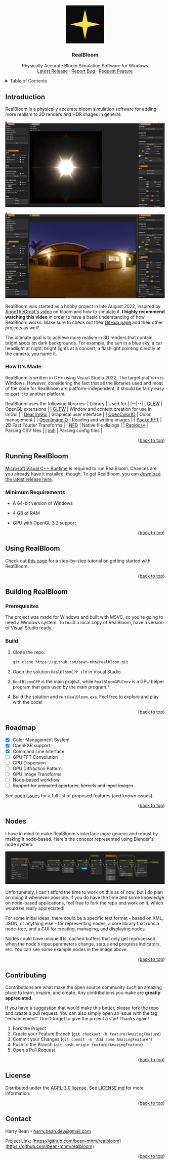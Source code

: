 
<!-- Improved compatibility of back to top link: See: https://github.com/othneildrew/Best-README-Template/pull/73 -->
<a name="readme-top"></a>
<!--
*** Thanks for checking out the Best-README-Template. If you have a suggestion
*** that would make this better, please fork the repo and create a pull request
*** or simply open an issue with the tag "enhancement".
*** Don't forget to give the project a star!
*** Thanks again! Now go create something AMAZING! :D
-->

<!-- PROJECT LOGO -->
<br />
<div align="center">
  <a href="https://github.com/bean-mhm/realbloom">
    <img src="images/logo.svg" alt="Logo" width="120" height="120">
  </a>
<h3 align="center">RealBloom</h3>
  <p align="center">
    Physically Accurate Bloom Simulation Software for Windows
    <br />
    <a href="https://github.com/bean-mhm/realbloom/releases">Latest Release</a>
    ·
    <a href="https://github.com/bean-mhm/realbloom/issues">Report Bug</a>
    ·
    <a href="https://github.com/bean-mhm/realbloom/issues">Request Feature</a>
  </p>
</div>



<!-- TABLE OF CONTENTS -->
<details>
  <summary>Table of Contents</summary>
  <ol>
    <li><a href="#introduction">Introduction</a></li>
    <li><a href="#running-realbloom">Running RealBloom</a></li>
    <li><a href="#using-realbloom">Using RealBloom</a></li>
    <li><a href="#building-realbloom">Building RealBloom</a></li>
    <li><a href="#roadmap">Roadmap</a></li>
    <li><a href="#nodes">Nodes</a></li>
    <li><a href="#contributing">Contributing</a></li>
    <li><a href="#license">License</a></li>
    <li><a href="#contact">Contact</a></li>
  </ol>
</details>



<!-- INTRODUCTION -->
## Introduction

RealBloom is a physically accurate bloom simulation software for adding more realism to 3D renders and HDR images in general.

![RealBloom Screenshot](images/1-main.png)

![RealBloom Screenshot](images/2-main-conv.png)

RealBloom was started as a hobby project in late August 2022, inspired by [AngeTheGreat's video](https://www.youtube.com/watch?v=QWqb5Gewbx8) on bloom and how to simulate it. **I highly recommend watching this video** in order to have a basic understanding of how RealBloom works. Make sure to check out their [GitHub page](https://github.com/ange-yaghi) and their other projcets as well!

The ultimate goal is to achieve more realism in 3D renders that contain bright spots on dark backgrounds. For example, the sun in a blue sky, a car headlight at night, bright lights at a concert, a flashlight pointing directly at the camera, you name it.

### How It's Made

RealBloom is written in C++ using Visual Studio 2022. The target platform is Windows. However, considering the fact that all the libraries used and most of the code for RealBloom are platform-independent, it should be fairly easy to port it to another platform.

RealBloom uses the following libraries:
| Library | Used for |
|--|--|
| [GLEW](https://glew.sourceforge.net/) | OpenGL extensions |
| [GLFW](https://www.glfw.org/) | Window and context creation for use in ImGui |
| [Dear ImGui](https://github.com/ocornut/imgui) | Graphical user interface |
| [OpenColorIO](https://opencolorio.org/) | Color management |
| [OpenImageIO](https://sites.google.com/site/openimageio/) | Reading and writing images |
| [PocketFFT](https://github.com/mreineck/pocketfft) | 2D Fast Fourier Transforms |
| [NFD](https://github.com/mlabbe/nativefiledialog) | Native file dialogs |
| [Rapidcsv](https://github.com/d99kris/rapidcsv) | Parsing CSV files |
| [inih](https://github.com/jtilly/inih) | Parsing config files |

<p align="right">(<a href="#readme-top">back to top</a>)</p>



<!-- RUNNING -->
## Running RealBloom

[Microsoft Visual C++ Runtime](https://learn.microsoft.com/en-us/cpp/windows/latest-supported-vc-redist?view=msvc-170) is required to run RealBloom. Chances are you already have it installed, though. To get RealBloom, you can [download the latest release here](https://github.com/bean-mhm/realbloom/releases).

### Minimum Requirements

 - A 64-bit version of Windows

 - 4 GB of RAM

 - GPU with OpenGL 3.2 support

<p align="right">(<a href="#readme-top">back to top</a>)</p>



<!-- USAGE -->
## Using RealBloom

Check out [this page](USAGE.md) for a step-by-step tutorial on getting started with RealBloom.

<p align="right">(<a href="#readme-top">back to top</a>)</p>


<!-- BUILDING -->
## Building RealBloom

### Prerequisites

The project was made for Windows and built with MSVC, so you're going to need a Windows system. To build a local copy of RealBloom, have a version of Visual Studio ready.

### Build

1. Clone the repo:
   ```sh
   git clone https://github.com/bean-mhm/realbloom.git
   ```

2. Open the solution `RealBloomCPP.sln` in Visual Studio.

3. `RealBloomCPP` is the main project, while `RealBloomGPUConv` is a GPU helper program that gets used by the main program.*

4. Build the solution and run `RealBloom.exe`. Feel free to explore and play with the code!

<p align="right">(<a href="#readme-top">back to top</a>)</p>



<!-- ROADMAP -->
## Roadmap

- [x] Color Management System
- [x] OpenEXR support
- [x] Command Line Interface
- [ ] GPU FFT Convolution
- [ ] GPU Dispersion
- [ ] GPU Diffraction Pattern
- [ ] GPU Image Transforms
- [ ] Node-based workflow
- [ ] ~~Support for animated apertures, kernels and input images~~ 

See [open issues](https://github.com/bean-mhm/realbloom/issues) for a full list of proposed features (and known issues).

<p align="right">(<a href="#readme-top">back to top</a>)</p>



## Nodes

I have in mind to make RealBloom's interface more generic and robust by making it node-based. Here's the concept represented using Blender's node system:

![Node-based approach](images/3-nodes.png)

Unfortunately, I can't afford the time to work on this as of now, but I do plan on doing it whenever possible. If you do have the time and some knowledge on node-based applications, feel free to fork the repo and work on it, which would be really appreciated!

For some initial ideas, there could be a specific text format - based on XML, JSON, or anything else - for representing nodes, a core library that runs a node-tree, and a GUI for creating, managing, and displaying nodes.

Nodes could have unique IDs, cached buffers that only get reprocessed when the node's input parameters change, status and progress indicators, etc. You can see some example nodes in the image above.

<p align="right">(<a href="#readme-top">back to top</a>)</p>



<!-- CONTRIBUTING -->
## Contributing

Contributions are what make the open source community such an amazing place to learn, inspire, and create. Any contributions you make are **greatly appreciated**.

If you have a suggestion that would make this better, please fork the repo and create a pull request. You can also simply open an issue with the tag "enhancement".
Don't forget to give the project a star! Thanks again!

1. Fork the Project
2. Create your Feature Branch (`git checkout -b feature/AmazingFeature`)
3. Commit your Changes (`git commit -m 'Add some AmazingFeature'`)
4. Push to the Branch (`git push origin feature/AmazingFeature`)
5. Open a Pull Request

<p align="right">(<a href="#readme-top">back to top</a>)</p>



<!-- LICENSE -->
## License

Distributed under the [AGPL-3.0 license](https://github.com/bean-mhm/realbloom/blob/main/LICENSE.md). See [LICENSE.md](LICENSE.md) for more information.

<p align="right">(<a href="#readme-top">back to top</a>)</p>



<!-- CONTACT -->
## Contact

Harry Bean - [harry.bean.dev@gmail.com](mailto:harry.bean.dev@gmail.com)

Project Link: [https://github.com/bean-mhm/realbloom](https://github.com/bean-mhm/realbloom)

<p align="right">(<a href="#readme-top">back to top</a>)</p>



<!-- MARKDOWN LINKS & IMAGES -->
<!-- https://www.markdownguide.org/basic-syntax/#reference-style-links -->
[product-screenshot]: images/screenshot.png


